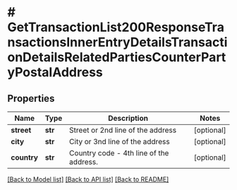 # # GetTransactionList200ResponseTransactionsInnerEntryDetailsTransactionDetailsRelatedPartiesCounterPartyPostalAddress

## Properties

Name | Type | Description | Notes
------------ | ------------- | ------------- | -------------
**street** | **str** | Street or 2nd line of the address | [optional]
**city** | **str** | City or 3nd line of the address | [optional]
**country** | **str** | Country code - 4th line of the address. | [optional]

[[Back to Model list]](../../README.md#models) [[Back to API list]](../../README.md#endpoints) [[Back to README]](../../README.md)
